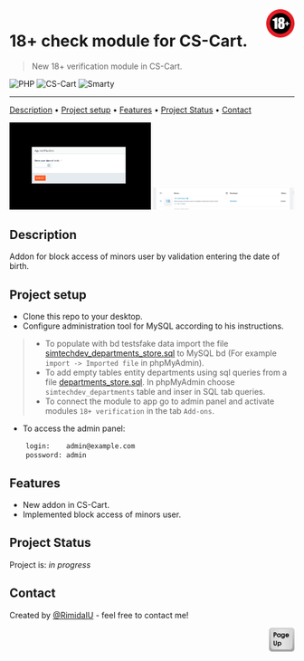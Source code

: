 <img src="./assets/logo.png" id="start" align="right" alt="Project logo" width="50" >

# 18+ check module for CS-Cart.

> New 18+ verification module in CS-Cart. 

![PHP](https://img.shields.io/badge/php-%23777BB4.svg?style=for-the-badge&logo=php&logoColor=white)
![CS-Cart](https://img.shields.io/badge/-cs--cart-%237381FD?style=for-the-badge)
![Smarty](https://img.shields.io/badge/-smarty-%23F0C040?style=for-the-badge)

---

[Description](#description) •
[Project setup](#project-setup) •
[Features](#features) •
[Project Status](#project-status) •
[Contact](#contact)

<img src="./assets/popup.png" width="250" />
<img src="./assets/add_addon.png" width="250" />

## Description

Addon for block access of minors user by validation entering the date of birth.

## Project setup

- Clone this repo to your desktop.
- Сonfigure administration tool for MySQL according to his instructions.
> - To populate with bd testsfake data import the file [simtechdev_departments_store.sql](../var/mydb/simtechdev_departments_store.sql) to MySQL bd (For example ```import -> Imported file``` in phpMyAdmin).
> - To add empty tables entity departments using sql queries from a file [departments_store.sql](../var//mydb/departments_store.sql). In phpMyAdmin choose ```simtechdev_departments``` table and inser in SQL tab queries.
> - To connect the module to app go to admin panel and activate modules `18+ verification` in the tab ```Add-ons```.
- To access the admin panel:
``` 
    login:    admin@example.com
    possword: admin
```

## Features
- New addon in CS-Cart.
- Implemented block access of minors user.

## Project Status

Project is: *in progress*

## Contact
Created by [@RimidalU](https://www.linkedin.com/in/uladzimir-stankevich/) - feel free to contact me!

<p align="right"><a href="#start"><img width="45rem" src="./assets/pageUp.svg"></a></p>